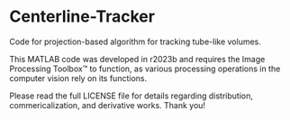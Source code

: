 # Centerline-Tracker
Code for projection-based algorithm for tracking tube-like volumes.

This MATLAB code was developed in r2023b and requires the Image Processing Toolbox™ to function,
as various processing operations in the computer vision rely on its functions.

Please read the full LICENSE file for details regarding distribution, commericalization, and 
derivative works. Thank you!
